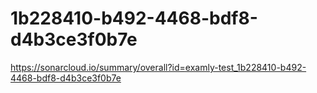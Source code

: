 # 1b228410-b492-4468-bdf8-d4b3ce3f0b7e
https://sonarcloud.io/summary/overall?id=examly-test_1b228410-b492-4468-bdf8-d4b3ce3f0b7e
